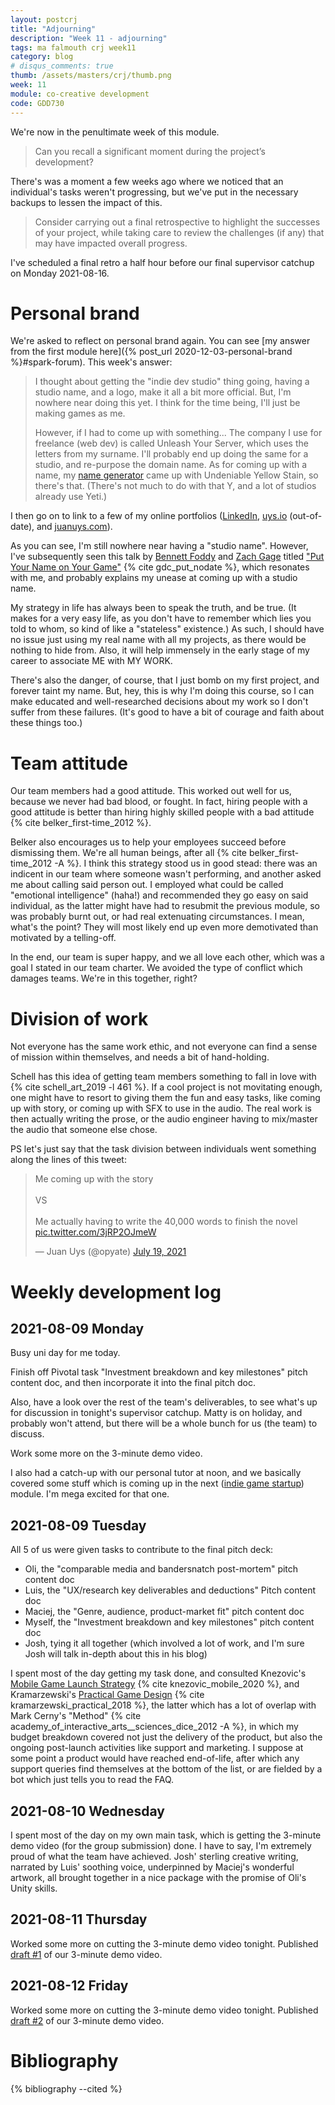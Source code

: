 ```yaml
---
layout: postcrj
title: "Adjourning"
description: "Week 11 - adjourning"
tags: ma falmouth crj week11 
category: blog
# disqus_comments: true
thumb: /assets/masters/crj/thumb.png
week: 11
module: co-creative development
code: GDD730
---
```


We're now in the penultimate week of this module.

> Can you recall a significant moment during the project’s development?

There's was a moment a few weeks ago where we noticed that an individual's tasks weren't progressing, but we've put in the necessary backups to lessen the impact of this.

> Consider carrying out a final retrospective to highlight the successes of your project, while taking care to review the challenges (if any) that may have impacted overall progress.

I've scheduled a final retro a half hour before our final supervisor catchup on Monday 2021-08-16.

# Personal brand

We're asked to reflect on personal brand again. You can see [my answer from the first module here]({% post_url 2020-12-03-personal-brand %}#spark-forum). This week's answer:

> I thought about getting the "indie dev studio" thing going, having a studio name, and a logo, make it all a bit more official. But, I'm nowhere near doing this yet. I think for the time being, I'll just be making games as me.
>
> However, if I had to come up with something... The company I use for freelance (web dev) is called Unleash Your Server, which uses the letters from my surname. I'll probably end up doing the same for a studio, and re-purpose the domain name. As for coming up with a name, my [name generator](https://juanuys.com/phrasegen/) came up with Undeniable Yellow Stain, so there's that. (There's not much to do with that Y, and a lot of studios already use Yeti.)

I then go on to link to a few of my online portfolios ([LinkedIn](https://www.linkedin.com/in/juan-m-uys/), [uys.io](https://uys.io/) (out-of-date), and [juanuys.com](https://juanuys.com/)).

As you can see, I'm still nowhere near having a "studio name". However, I've subsequently seen this talk by [Bennett Foddy](http://www.foddy.net/) and [Zach Gage](http://www.stfj.net/) titled ["Put Your Name on Your Game"](https://www.youtube.com/watch?v=N4UFC0y1tY0) {% cite gdc_put_nodate %}, which resonates with me, and probably explains my unease at coming up with a studio name.

My strategy in life has always been to speak the truth, and be true. (It makes for a very easy life, as you don't have to remember which lies you told to whom, so kind of like a "stateless" existence.) As such, I should have no issue just using my real name with all my projects, as there would be nothing to hide from. Also, it will help immensely in the early stage of my career to associate ME with MY WORK.

There's also the danger, of course, that I just bomb on my first project, and forever taint my name. But, hey, this is why I'm doing this course, so I can make educated and well-researched decisions about my work so I don't suffer from these failures. (It's good to have a bit of courage and faith about these things too.)

# Team attitude

Our team members had a good attitude. This worked out well for us, because we never had bad blood, or fought. In fact, hiring people with a good attitude is better than hiring highly skilled people with a bad attitude {% cite belker_first-time_2012 %}.

Belker also encourages us to help your employees succeed before dismissing them. We're all human beings, after all {% cite belker_first-time_2012 -A %}. I think this strategy stood us in good stead: there was an indicent in our team where someone wasn't performing, and another asked me about calling said person out. I employed what could be called "emotional intelligence" (haha!) and recommended they go easy on said individual, as the latter might have had to resubmit the previous module, so was probably burnt out, or had real extenuating circumstances. I mean, what's the point? They will most likely end up even more demotivated than motivated by a telling-off.

In the end, our team is super happy, and we all love each other, which was a goal I stated in our team charter. We avoided the type of conflict which damages teams. We're in this together, right?

# Division of work

Not everyone has the same work ethic, and not everyone can find a sense of mission within themselves, and needs a bit of hand-holding.

Schell has this idea of getting team members something to fall in love with {% cite schell_art_2019 -l 461 %}. If a cool project is not movitating enough, one might have to resort to giving them the fun and easy tasks, like coming up with story, or coming up with SFX to use in the audio.
The real work is then actually writing the prose, or the audio engineer having to mix/master the audio that someone else chose.

PS let's just say that the task division between individuals went something along the lines of this tweet:

<blockquote class="twitter-tweet"><p lang="en" dir="ltr">Me coming up with the story<br><br>VS<br><br>Me actually having to write the 40,000 words to finish the novel <a href="https://t.co/3jRP2OJmeW">pic.twitter.com/3jRP2OJmeW</a></p>&mdash; Juan Uys (@opyate) <a href="https://twitter.com/opyate/status/1417238080113856515?ref_src=twsrc%5Etfw">July 19, 2021</a></blockquote> <script async src="https://platform.twitter.com/widgets.js" charset="utf-8"></script> 

# Weekly development log

## 2021-08-09 Monday

Busy uni day for me today.

Finish off Pivotal task "Investment breakdown and key milestones" pitch content doc, and then incorporate it into the final pitch doc.

Also, have a look over the rest of the team's deliverables, to see what's up for discussion in tonight's supervisor catchup. Matty is on holiday, and probably won't attend, but there will be a whole bunch for us (the team) to discuss.

Work some more on the 3-minute demo video.

I also had a catch-up with our personal tutor at noon, and we basically covered some stuff which is coming up in the next ([indie game startup](https://falmouth.akarisoftware.com/index.cfm/page/module/moduleId/93555)) module. I'm mega excited for that one.

## 2021-08-09 Tuesday

All 5 of us were given tasks to contribute to the final pitch deck:
- Oli, the "comparable media and bandersnatch post-mortem" pitch content doc
- Luis, the "UX/research key deliverables and deductions" Pitch content doc
- Maciej, the "Genre, audience, product-market fit" pitch content doc
- Myself, the "Investment breakdown and key milestones" pitch content doc
- Josh, tying it all together (which involved a lot of work, and I'm sure Josh will talk in-depth about this in his blog)

I spent most of the day getting my task done, and consulted Knezovic's [Mobile Game Launch Strategy](https://www.blog.udonis.co/mobile-marketing/mobile-games/mobile-game-launch-strategy) {% cite knezovic_mobile_2020 %}, and Kramarzewski's [Practical Game Design](https://subscription.packtpub.com/book/game-development/9781787121799/1/ch01lvl1sec14/production-schedule-and-milestones) {% cite kramarzewski_practical_2018 %}, the latter which has a lot of overlap with Mark Cerny's "Method" {% cite academy_of_interactive_arts__sciences_dice_2012 -A %}, in which my budget breakdown covered not just the delivery of the product, but also the ongoing post-launch activities like support and marketing. I suppose at some point a product would have reached end-of-life, after which any support queries find themselves at the bottom of the list, or are fielded by a bot which just tells you to read the FAQ.

## 2021-08-10 Wednesday

I spent most of the day on my own main task, which is getting the 3-minute demo video (for the group submission) done. I have to say, I'm extremely proud of what the team have achieved. Josh' sterling creative writing, narrated by Luis' soothing voice, underpinned by Maciej's wonderful artwork, all brought together in a nice package with <span title="Oli did bugger-all, but his Unity ideas sounded promising.">the promise</span> of Oli's Unity skills.

## 2021-08-11 Thursday

Worked some more on cutting the 3-minute demo video tonight.
Published [draft #1](https://youtu.be/PDktx7z5gZY) of our 3-minute demo video.

## 2021-08-12 Friday

Worked some more on cutting the 3-minute demo video tonight.
Published [draft #2](https://youtu.be/A8jWU-euRA8) of our 3-minute demo video.

# Bibliography

{% bibliography --cited %}

